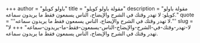+++
author = "باولو كويلو"
title = "مقولة باولو كويلو"
description = "مقولة باولو كويلو: لا تهدر وقتك في الشرح والإيضاح، الناس يسمعون فقط ما يريدون سماعه."
quote = '''لا تهدر وقتك في الشرح والإيضاح، الناس يسمعون فقط ما يريدون سماعه.'''
slug = "لا-تهدر-وقتك-في-الشرح-والإيضاح-الناس-يسمعون-فقط-ما-يريدون-سماعه"
+++
لا تهدر وقتك في الشرح والإيضاح، الناس يسمعون فقط ما يريدون سماعه.
